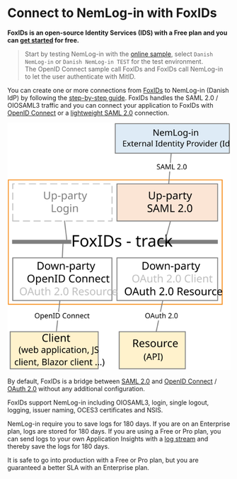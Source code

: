 # Connect to NemLog-in with FoxIDs

**FoxIDs is an open-source Identity Services (IDS) with a Free plan and you can [get started](https://www.foxids.com/action/createtenant) for free.**

> Start by testing NemLog-in with the <a href="https://aspnetcoreoidcallupsample.itfoxtec.com/auth/login" target="_blank">online sample</a>, select `Danish NemLog-in` or `Danish NemLog-in TEST` for the test environment.  
> The OpenID Connect sample call FoxIDs and FoxIDs call NemLog-in to let the user authenticate with MitID.

You can create one or more connections from [FoxIDs](https://www.foxids.com) to NemLog-in (Danish IdP) by following the [step-by-step guide](up-party-howto-saml-2.0-nemlogin.md). 
FoxIDs handles the SAML 2.0 / OIOSAML3 traffic and you can connect your application to FoxIDs with [OpenID Connect](down-party-oidc.md) or a [lightweight SAML 2.0](down-party-saml-2.0.md) connection.

![Connect to NemLog-in](images/how-to-nemlogin.svg)

By default, FoxIDs is a bridge between [SAML 2.0](saml-2.0.md) and [OpenID Connect](oidc.md) / [OAuth 2.0](oauth-2.0.md) without any additional configuration. 

FoxIDs support NemLog-in including OIOSAML3, login, single logout, logging, issuer naming, OCES3 certificates and NSIS.

NemLog-in require you to save logs for 180 days. If you are on an Enterprise plan, logs are stored for 180 days. If you are using a Free or Pro plan, you can send logs to your own Application Insights with a [log stream](logging.md#log-stream) and thereby save the logs for 180 days.

It is safe to go into production with a Free or Pro plan, but you are guaranteed a better SLA with an Enterprise plan.